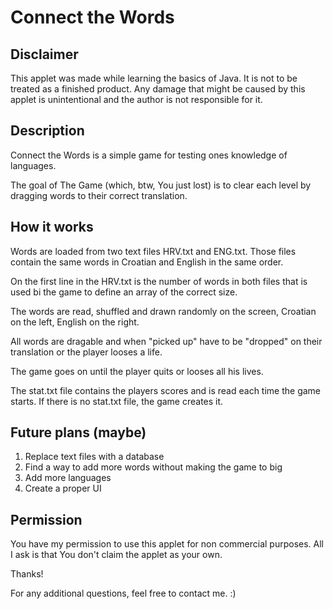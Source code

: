 # Connect the Words

Disclaimer
----------
This applet was made while learning the basics of
Java. It is not to be treated as a finished product.
Any damage that might be caused by this applet is
unintentional and the author is not responsible for it.

Description
----------
Connect the Words is a simple game for testing ones
knowledge of languages.

The goal of The Game (which, btw, You just lost) is
to clear each level by dragging words to their correct
translation.

How it works
------------
Words are loaded from two text files HRV.txt and
ENG.txt. Those files contain the same words in
Croatian and English in the same order.

On the first line in the HRV.txt is the number
of words in both files that is used bi the game
to define an array of the correct size.

The words are read, shuffled and drawn randomly
on the screen, Croatian on the left, English on
the right.

All words are dragable and when "picked up" have
to be "dropped" on their translation or the player
looses a life.

The game goes on until the player quits or looses
all his lives.

The stat.txt file contains the players scores and
is read each time the game starts. If there is no
stat.txt file, the game creates it.

Future plans (maybe)
--------------------
1. Replace text files with a database
2. Find a way to add more words without making the game to big
3. Add more languages
4. Create a proper UI

Permission
----------
You have my permission to use this applet for non
commercial purposes. All I ask is that You don't
claim the applet as your own.

Thanks!

For any additional questions, feel free to contact me. :)

